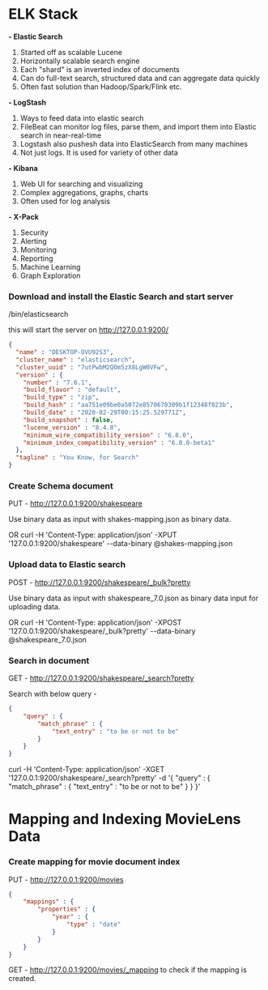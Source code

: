 # ELK Stack
**- Elastic Search**  
1. Started off as scalable Lucene  
2. Horizontally scalable search engine  
3. Each "shard" is an inverted index of documents  
4. Can do full-text search, structured data and can aggregate data quickly  
5. Often fast solution than Hadoop/Spark/Flink etc.

**- LogStash**  
1. Ways to feed data into elastic search
2. FileBeat can monitor log files, parse them, and import them into Elastic search in near-real-time  
3. Logstash also pushesh data into ElasticSearch from many machines  
4. Not just logs. It is used for variety of other data

**- Kibana**  
1. Web UI for searching and visualizing  
2. Complex aggregations, graphs, charts  
3. Often used for log analysis

**- X-Pack**  
1. Security  
2. Alerting
3. Monitoring  
4. Reporting  
5. Machine Learning  
6. Graph Exploration

### Download and install the Elastic Search and start server
/bin/elasticsearch

this will start the server on http://127.0.0.1:9200/

```json
{
  "name" : "DESKTOP-OVU92S3",
  "cluster_name" : "elasticsearch",
  "cluster_uuid" : "7utPwbM2QOm5zX8LgW0VFw",
  "version" : {
    "number" : "7.6.1",
    "build_flavor" : "default",
    "build_type" : "zip",
    "build_hash" : "aa751e09be0a5072e8570670309b1f12348f023b",
    "build_date" : "2020-02-29T00:15:25.529771Z",
    "build_snapshot" : false,
    "lucene_version" : "8.4.0",
    "minimum_wire_compatibility_version" : "6.8.0",
    "minimum_index_compatibility_version" : "6.0.0-beta1"
  },
  "tagline" : "You Know, for Search"
}
```

### Create Schema document

PUT - http://127.0.0.1:9200/shakespeare

Use binary data as input with shakes-mapping.json as binary data.

OR
curl -H 'Content-Type: application/json' -XPUT '127.0.0.1:9200/shakespeare' --data-binary @shakes-mapping.json

### Upload data to Elastic search

POST - http://127.0.0.1:9200/shakespeare/_bulk?pretty

Use binary  data as input with shakespeare_7.0.json as binary data input for uploading data.

OR
curl -H 'Content-Type: application/json' -XPOST '127.0.0.1:9200/shakespeare/_bulk?pretty' --data-binary @shakespeare_7.0.json

### Search in document

GET - http://127.0.0.1:9200/shakespeare/_search?pretty

Search with below query -
```json
{
	"query" : {
		"match_phrase" : {
			"text_entry" : "to be or not to be"
		}
	}
}
```

curl -H 'Content-Type: application/json' -XGET '127.0.0.1:9200/shakespeare/_search?pretty' -d '{
	"query" : {
		"match_phrase" : {
			"text_entry" : "to be or not to be"
		}
	}
}'

# Mapping and Indexing MovieLens Data

### Create mapping for movie document index

PUT - http://127.0.0.1:9200/movies

```json
{
	"mappings" : {
		"properties" : {
			"year" : {
				"type" : "date"
			}
		}
	}
}
```

GET - http://127.0.0.1:9200/movies/_mapping to check if the mapping is created.